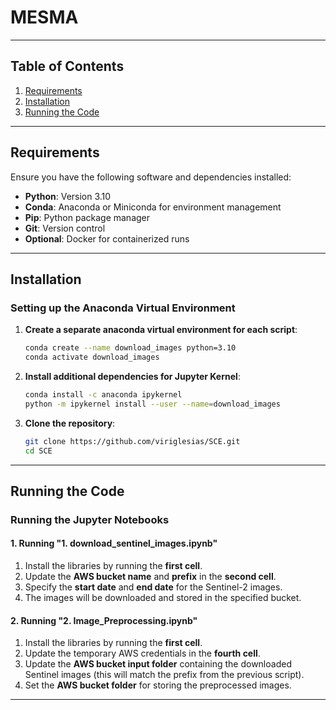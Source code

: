 # MESMA

---

## Table of Contents

1. [Requirements](#requirements)
2. [Installation](#installation)
3. [Running the Code](#running-the-code)

---

## Requirements

Ensure you have the following software and dependencies installed:

- **Python**: Version 3.10
- **Conda**: Anaconda or Miniconda for environment management
- **Pip**: Python package manager
- **Git**: Version control
- **Optional**: Docker for containerized runs

---

## Installation

### Setting up the Anaconda Virtual Environment

1. **Create a separate anaconda virtual environment for each script**:
   ```bash
   conda create --name download_images python=3.10
   conda activate download_images
   ```

2. **Install additional dependencies for Jupyter Kernel**:
   ```bash
   conda install -c anaconda ipykernel
   python -m ipykernel install --user --name=download_images
   ```

3. **Clone the repository**:
   ```bash
   git clone https://github.com/viriglesias/SCE.git
   cd SCE
   ```


---

## Running the Code

### Running the Jupyter Notebooks

#### **1. Running "1. download_sentinel_images.ipynb"**

1. Install the libraries by running the **first cell**.
2. Update the **AWS bucket name** and **prefix** in the **second cell**.
3. Specify the **start date** and **end date** for the Sentinel-2 images.
4. The images will be downloaded and stored in the specified bucket.

#### **2. Running "2. Image_Preprocessing.ipynb"**

1. Install the libraries by running the **first cell**.
2. Update the temporary AWS credentials in the **fourth cell**.
3. Update the **AWS bucket input folder** containing the downloaded Sentinel images (this will match the prefix from the previous script).
4. Set the **AWS bucket folder** for storing the preprocessed images.


---


